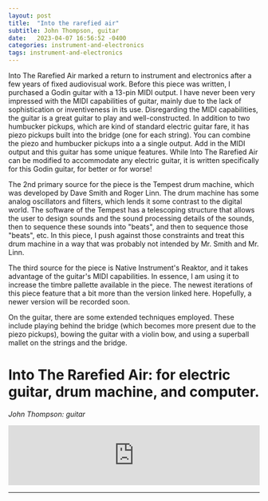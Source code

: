 ```yaml
---
layout: post
title:  "Into the rarefied air"
subtitle: John Thompson, guitar
date:   2023-04-07 16:56:52 -0400
categories: instrument-and-electronics
tags: instrument-and-electronics
---
```

Into The Rarefied Air marked a return to instrument and electronics after a few years of fixed audiovisual work. Before this piece was written, I purchased a Godin guitar with a 13-pin MIDI output. I have never been very impressed with the MIDI capabilities of guitar, mainly due to the lack of sophistication or inventiveness in its use. Disregarding the MIDI capabilities, the guitar is a great guitar to play and well-constructed. In addition to two humbucker pickups, which are kind of standard electric guitar fare, it has piezo pickups built into the bridge (one for each string). You can combine the piezo and humbucker pickups into a a single output. Add in the MIDI output and this guitar has some unique features. While Into The Rarefied Air can be modified to accommodate any electric guitar, it is written specifically for this Godin guitar, for better or for worse!

The 2nd primary source for the piece is the Tempest drum machine, which was developed by Dave Smith and Roger Linn. The drum machine has some analog oscillators and filters, which lends it some contrast to the digital world. The software of the Tempest has a telescoping structure that allows the user to design sounds and the sound processing details of the sounds, then to sequence these sounds into "beats", and then to sequence those "beats", etc. In this piece, I push against those constraints and treat this drum machine in a way that was probably not intended by Mr. Smith and Mr. Linn.

The third source for the piece is Native Instrument's Reaktor, and it takes advantage of the guitar's MIDI capabilities. In essence, I am using it to increase the timbre pallette available in the piece. The newest iterations of this piece feature that a bit more than the version linked here. Hopefully, a newer version will be recorded soon.

On the guitar, there are some extended techniques employed. These include playing behind the bridge (which becomes more present due to the piezo pickups), bowing the guitar with a violin bow, and using a superball mallet on the strings and the bridge. 



# Into The Rarefied Air: for electric guitar, drum machine, and computer. 
*John Thompson: guitar* <br>

<iframe style="border: 0; width: 100%; height: 120px;" src="https://bandcamp.com/EmbeddedPlayer/track=1782501720/size=large/bgcol=ffffff/linkcol=0687f5/tracklist=false/artwork=small/transparent=true/" seamless><a href="https://johnthompson3.bandcamp.com/track/into-the-rarefied-air">Into the rarefied air by John Thompson</a></iframe>

---
<br>